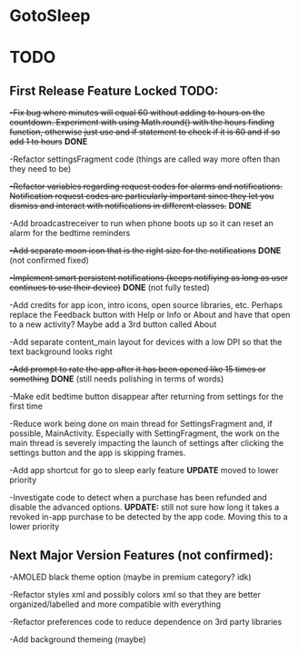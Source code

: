# GotoSleep

# TODO
## First Release Feature Locked TODO:

~~-Fix bug where minutes will equal 60 without adding to hours on the countdown. Experiment with using Math.round() with the hours finding function, otherwise just use and if statement to check if it is 60 and if so add 1 to hours~~ **DONE** 

-Refactor settingsFragment code (things are called way more often than they need to be)

~~-Refactor variables regarding request codes for alarms and notifications. Notification request codes are particularly important since they let you dismiss and interact with notifications in different classes.~~ **DONE**

-Add broadcastreceiver to run when phone boots up so it can reset an alarm for the bedtime reminders 

~~-Add separate moon icon that is the right size for the notifications~~ **DONE** (not confirmed fixed)

~~-Implement smart persistent notifications (keeps notifiying as long as user continues to use their device)~~ **DONE** (not fully tested)

-Add credits for app icon, intro icons, open source libraries, etc. Perhaps replace the Feedback button with Help or Info or About and have that open to a new activity? Maybe add a 3rd button called About

-Add separate content_main layout for devices with a low DPI so that the text background looks right

~~-Add prompt to rate the app after it has been opened like 15 times or something~~ **DONE** (still needs polishing in terms of words)

-Make edit bedtime button disappear after returning from settings for the first time

-Reduce work being done on main thread for SettingsFragment and, if possible, MainActivity. Especially with SettingFragment, the work on the main thread is severely impacting the launch of settings after clicking the settings button and the app is skipping frames.

-Add app shortcut for go to sleep early feature **UPDATE** moved to lower priority

-Investigate code to detect when a purchase has been refunded and disable the advanced options. **UPDATE:** still not sure how long it takes a revoked in-app purchase to be detected by the app code. Moving this to a lower priority



## Next Major Version Features (not confirmed):

-AMOLED black theme option (maybe in premium category? idk)

-Refactor styles xml and possibly colors xml so that they are better organized/labelled and more compatible with everything

-Refactor preferences code to reduce dependence on 3rd party libraries

-Add background themeing (maybe)

